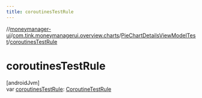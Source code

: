 ```yaml
---
title: coroutinesTestRule
---
```

//[moneymanager-ui](../../../index.html)/[com.tink.moneymanagerui.overview.charts](../index.html)/[PieChartDetailsViewModelTest](index.html)/[coroutinesTestRule](coroutines-test-rule.html)



# coroutinesTestRule



[androidJvm]\
var [coroutinesTestRule](coroutines-test-rule.html): [CoroutineTestRule](../../com.tink.moneymanagerui.overview.charts.utils/-coroutine-test-rule/index.html)




